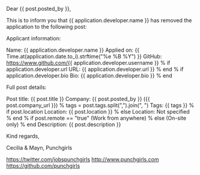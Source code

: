 Dear {{ post.posted_by }},

This is to inform you that {{ application.developer.name }} has removed the application to the following post:

Applicant information:

Name: {{ application.developer.name }}
Applied on: {{ Time.at(application.date.to_i).strftime("%e %B %Y") }}
GitHub: https://www.github.com/{{ application.developer.username }}
% if application.developer.url
URL: {{ application.developer.url }}
% end
% if application.developer.bio
Bio:
{{ application.developer.bio }}
% end

Full post details:

Post title: {{ post.title }}
Company: {{ post.posted_by }} ({{ post.company_url }})
% tags = post.tags.split(",").join(", ")
Tags: {{ tags }}
% if post.location
Location: {{ post.location }}
% else
Location: Not specified
% end
% if post.remote == "true"
(Work from anywhere)
% else
(On-site only)
% end
Description:
{{ post.description }}

Kind regards,

Cecilia & Mayn,
Punchgirls

https://twitter.com/jobspunchgirls
http://www.punchgirls.com
https://github.com/punchgirls

